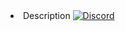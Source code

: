 <li>Description
  <a href="https://discord.gg/Rb3UGp" rel="nofollow"><img src="https://camo.githubusercontent.com/16af62664a43abbf7daaa4d8731f61b16de2b3da/68747470733a2f2f696d672e736869656c64732e696f2f62616467652f636861742d6f6e2b646973636f72642d3732383964612e737667" alt="Discord" data-canonical-src="https://img.shields.io/badge/DiscordChat-7289da.svg" style="max-width:100%;"></a>
</li>
